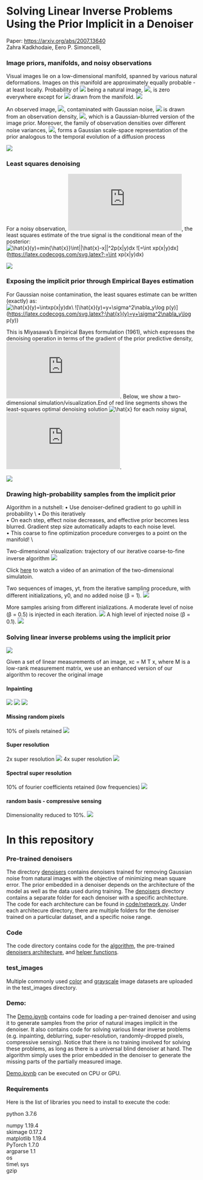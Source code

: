 # Solving Linear Inverse Problems Using the Prior Implicit in a Denoiser 
Paper: https://arxiv.org/abs/2007.13640 \
Zahra Kadkhodaie, Eero P. Simoncelli,<br>

### Image priors, manifolds, and noisy observations
Visual images lie on a low-dimensional manifold, spanned by various natural deformations. Images on this manifold are approximately equally probable - at least locally. Probability of <img src="https://render.githubusercontent.com/render/math?math=x"> being a natural image, <img src="https://render.githubusercontent.com/render/math?math=p(x)">, is zero everywhere except for <img src="https://render.githubusercontent.com/render/math?math=x"> drawn from the manifold. 
![](figs/fig1.png)

An observed image, <img src="https://render.githubusercontent.com/render/math?math=y">, contaminated with Gaussian noise, <img src="https://render.githubusercontent.com/render/math?math=z\sim \mathcal N(0,\sigma^2)"> is drawn from an observation density, <img src="https://render.githubusercontent.com/render/math?math=p(y)">, which is a Gaussian-blurred version of the image prior. Moreover, the family of observation densities over different noise variances, <img src="https://render.githubusercontent.com/render/math?math=p_{\sigma}(y)">, forms a Gaussian scale-space representation of the prior analogous to the temporal evolution of a diffusion process

![](figs/fig2.png)

### Least squares denoising
For a noisy observation, ![y=x+z](https://latex.codecogs.com/svg.latex?;y=x+z), the least squares estimate of the true signal is the conditional mean of the posterior:\
![\hat{x}(y)=min{\hat{x}}\int||\hat{x}-x||^2p(x|y)dx](https://latex.codecogs.com/svg.latex?;\hat{x}(y)=min_{\hat{x}}\int||\hat{x}-x||^2p(x|y)dx) 
![=\int xp(x|y)dx](https://latex.codecogs.com/svg.latex?;=\int xp(x|y)dx) 

![](figs/fig3.png)

### Exposing the implicit prior through Empirical Bayes estimation
For Gaussian noise contamination, the least squares estimate can be written (exactly) as:\
![\hat{x}(y)=\intxp(x|y)dx](https://latex.codecogs.com/svg.latex?;\hat{x}(y)=\intxp(x|y)dx)\ 
![\hat{x}(y)=y+\sigma^2\nabla_y\log p(y)](https://latex.codecogs.com/svg.latex?;\hat{x}(y)=y+\sigma^2\nabla_y\log p(y)) 

This is Miyasawa’s Empirical Bayes formulation (1961), which expresses the denoising operation in terms of the gradient of the prior predictive density, ![p(y)](https://latex.codecogs.com/svg.latex?;p(y)). 
Below, we show a two-dimensional simulation/visualization.End of red line segments shows the least-squares optimal denoising solution ![\hat{x}](https://latex.codecogs.com/svg.latex?;\hat{x}) for each noisy signal, ![y](https://latex.codecogs.com/svg.latex?;y).

![](figs/fig4.png)

### Drawing high-probability samples from the implicit prior


Algorithm in a nutshell:
• Use denoiser-defined gradient to go uphill in probability \ 
• Do this iteratively \
• On each step, effect noise decreases, and effective prior becomes less blurred. Gradient step size automatically adapts to each noise level. \
• This coarse to fine optimization procedure converges to a point on the manifold! \

Two-dimensional visualization: trajectory of our iterative coarse-to-fine inverse algorithm
![](figs/fig8.png)

Click [here]() to watch a video of an animation of the two-dimensional simulatoin.

Two sequences of images, yt, from the iterative sampling procedure, with different initializations, y0, and no added noise (β = 1).
![](figs/fig5.png)

More samples arising from different inializations. 
A moderate level of noise (β = 0.5) is injected in each iteration. 
![](figs/fig6.png)
A high level of injected noise (β = 0.1).
![](figs/fig7.png)


### Solving linear inverse problems using the implicit prior
![](figs/fig9.png)

Given a set of linear measurements of an image, xc = M T x, where M is a low-rank measurement matrix, we use an enhanced version of our algorithm to recover the original image

#### Inpainting
![](figs/inpaint_samples_flower.png)
![](figs/inpaint_samples_vase.png)
![](figs/inpaint_samples_zebra.png)
#### Missing random pixels
10% of pixels retained 
![](figs/random_pix_samples_zebra.png)

#### Super resolution
2x super resolution 
![](figs/super_res_flower.png)
4x super resolution 
![](figs/super_res_pepper.png)

#### Spectral super resolution 
10% of fourier coefficients retained (low frequencies)
![](figs/deblur_butterfly.png)

#### random basis - compressive sensing
Dimensionality reduced to 10%.
![](figs/rand_basis_soldier.png)


# In this repository
### Pre-trained denoisers
The directory [denoisers](denoisers) contains denoisers trained for removing Gaussian noise from natural images with the objective of minimizing mean square error. The prior embedded in a denoiser depends on the architecture of the model as well as the data used during training. The [denoisers](denoisers)  directory contains a separate folder for each denoiser with a specific architecture. The code for each architecture can be found in [code/network.py](code/network.py). Under each architecure directory, there are multiple folders for the denoiser trained on a particular dataset, and a specific noise range. 

### Code
The code directory contains code for the [algorithm](code/algorithm_inv_prob.py), the pre-trained [denoisers architecture](code/network.py), and [helper functions](code/Utils_inverse_prob.py). 

### test_images
Multiple commonly used [color](test_images/color) and [grayscale](test_images/grayscale) image datasets are uploaded in the test_images directory.

### Demo:
The [Demo.ipynb](Demo.ipynb) contains code for loading a per-trained denoiser and using it to generate samples from the prior of natural images implicit in the denoiser. It also contains code for solving various linear inverse problems (e.g. inpainting, deblurring, super-resolution, randomly-dropped pixels, compressive sensing). Notice that there is no training involved for solving these problems, as long as there is a universal blind denoiser at hand. The algorithm simply uses the prior embedded in the denoiser to generate the missing parts of the partially measured image. 

[Demo.ipynb](Demo.ipynb) can be executed on CPU or GPU. 

### Requirements 
Here is the list of libraries you need to install to execute the code: 

python  3.7.6 

numpy 1.19.4 \
skimage 0.17.2 \
matplotlib 1.19.4 \
PyTorch 1.7.0 \
argparse 1.1 \
os \
time\ 
sys \
gzip 
